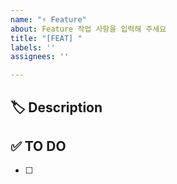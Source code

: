 ```yaml
---
name: "⚡ Feature"
about: Feature 작업 사항을 입력해 주세요
title: "[FEAT] "
labels: ''
assignees: ''

---
```


## 🏷 Description
<!-- 추가할 기능에 대해 설명해 주세요. -->


## ✅ TO DO
<!-- 해야 할 일을 적어주세요. -->
- [ ] 


<!-- ## 💭 ETC -->
<!-- 기타 내용이 있을 경우 ETC 주석 해제 후 작성해 주세요 -->
